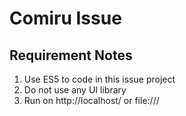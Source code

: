 # Comiru Issue

## Requirement Notes
1. Use ES5 to code in this issue project
2. Do not use any UI library
3. Run on http://localhost/ or file:///